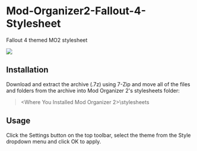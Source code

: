# Mod-Organizer2-Fallout-4-Stylesheet
Fallout 4 themed MO2 stylesheet

![](https://i.imgur.com/XRZoWr7.png)

## Installation

Download and extract the archive (.7z) using 7-Zip and move all of the files and folders from the archive into Mod Organizer 2's stylesheets folder:

> <Where You Installed Mod Organizer 2>\stylesheets

## Usage

Click the Settings button on the top toolbar, select the theme from the Style dropdown menu and click OK to apply.
